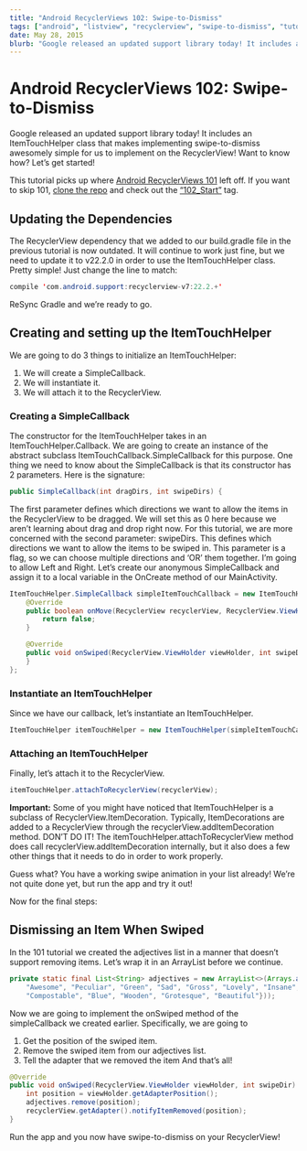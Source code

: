 ```yaml
---
title: "Android RecyclerViews 102: Swipe-to-Dismiss"
tags: ["android", "listview", "recyclerview", "swipe-to-dismiss", "tutorial"]
date: May 28, 2015
blurb: "Google released an updated support library today! It includes an ItemTouchHelper class that makes implementing swipe-to-dismiss awesomely simple for us to implement on the RecyclerView! Want to know how? Let’s get started!"
---
```


Android RecyclerViews 102: Swipe-to-Dismiss
===========================================

Google released an updated support library today! It includes an ItemTouchHelper class that makes implementing swipe-to-dismiss awesomely simple for us to implement on the RecyclerView! Want to know how? Let’s get started!


This tutorial picks up where [Android RecyclerViews 101][1] left off. If you want to skip 101, [clone the repo][2] and check out the [“102_Start”][3] tag.

Updating the Dependencies
-------------------------
The RecyclerView dependency that we added to our build.gradle file in the previous tutorial is now outdated. It will continue to work just fine, but we need to update it to v22.2.0 in order to use the ItemTouchHelper class. Pretty simple! Just change the line to match:

```java
compile 'com.android.support:recyclerview-v7:22.2.+'
```
ReSync Gradle and we’re ready to go.

Creating and setting up the ItemTouchHelper
-------------------------------------------
We are going to do 3 things to initialize an ItemTouchHelper:

1. We will create a SimpleCallback.
2. We will instantiate it.
3. We will attach it to the RecyclerView.
### Creating a SimpleCallback

The constructor for the ItemTouchHelper takes in an ItemTouchHelper.Callback. We are going to create an instance of the abstract subclass ItemTouchCallback.SimpleCallback for this purpose. One thing we need to know about the SimpleCallback is that its constructor has 2 parameters. Here is the signature:

```java
public SimpleCallback(int dragDirs, int swipeDirs) {
```
The first parameter defines which directions we want to allow the items in the RecyclerView to be dragged. We will set this as 0 here because we aren’t learning about drag and drop right now. For this tutorial, we are more concerned with the second parameter: swipeDirs. This defines which directions we want to allow the items to be swiped in. This parameter is a flag, so we can choose multiple directions and ‘OR’ them together. I’m going to allow Left and Right. Let’s create our anonymous SimpleCallback and assign it to a local variable in the OnCreate method of our MainActivity.

```java
ItemTouchHelper.SimpleCallback simpleItemTouchCallback = new ItemTouchHelper.SimpleCallback(0, ItemTouchHelper.LEFT | ItemTouchHelper.RIGHT) {
    @Override
    public boolean onMove(RecyclerView recyclerView, RecyclerView.ViewHolder viewHolder, RecyclerView.ViewHolder viewHolder1) {
        return false;
    }

    @Override
    public void onSwiped(RecyclerView.ViewHolder viewHolder, int swipeDir) {
    }
};
```
### Instantiate an ItemTouchHelper

Since we have our callback, let’s instantiate an ItemTouchHelper.

```java
ItemTouchHelper itemTouchHelper = new ItemTouchHelper(simpleItemTouchCallback);
```
### Attaching an ItemTouchHelper

Finally, let’s attach it to the RecyclerView.
```java
itemTouchHelper.attachToRecyclerView(recyclerView);
```
**Important:** Some of you might have noticed that ItemTouchHelper is a subclass of RecyclerView.ItemDecoration. Typically, ItemDecorations are added to a RecyclerView through the recyclerView.addItemDecoration method. DON’T DO IT! The itemTouchHelper.attachToRecyclerView method does call recyclerView.addItemDecoration internally, but it also does a few other things that it needs to do in order to work properly.

Guess what? You have a working swipe animation in your list already! We’re not quite done yet, but run the app and try it out!

Now for the final steps:

Dismissing an Item When Swiped
------------------------------
In the 101 tutorial we created the adjectives list in a manner that doesn’t support removing items. Let’s wrap it in an ArrayList before we continue.

```java
private static final List<String> adjectives = new ArrayList<>(Arrays.asList(new String[]{
    "Awesome", "Peculiar", "Green", "Sad", "Gross", "Lovely", "Insane",
    "Compostable", "Blue", "Wooden", "Grotesque", "Beautiful"}));
```
Now we are going to implement the onSwiped method of the simpleCallback we created earlier. Specifically, we are going to

1. Get the position of the swiped item.
2. Remove the swiped item from our adjectives list.
3. Tell the adapter that we removed the item
And that’s all!

```java
@Override
public void onSwiped(RecyclerView.ViewHolder viewHolder, int swipeDir) {
    int position = viewHolder.getAdapterPosition();
    adjectives.remove(position);
    recyclerView.getAdapter().notifyItemRemoved(position);
}
```
Run the app and you now have swipe-to-dismiss on your RecyclerView!

[1]: http://jmcdale.com
[2]: http://jmcdale.com
[3]: http://jmcdale.com
